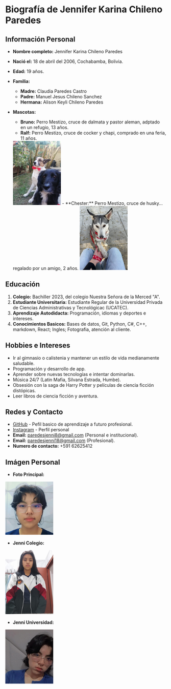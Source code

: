 # __Biografía de Jennifer Karina Chileno Paredes__ 


## Información Personal
- **Nombre completo:** Jennifer Karina Chileno Paredes
- **Nació el:** 18 de abril del 2006, Cochabamba, Bolivia.
- **Edad:** 19 años.

- **Familia:** 
	- **Madre:** Claudia Paredes Castro
	- **Padre:** Manuel Jesus Chileno Sanchez 
	- **Hermana:** Alison Keyli Chileno Paredes 

- **Mascotas:** 
	- **Bruno:** Perro Mestizo, cruce de dalmata y pastor aleman, adptado en un refugio, 13 años.
	- **Ralf:** Perro Mestizo, cruce de cocker y chapi, comprado en una feria, 11 años.

	<img src="imagenes/Bruno-y-Ralf.jpg" alt="Foto de Bruno y Ralf" width="150">
	- **Chester:** Perro Mestizo, cruce de husky... regalado por un amigo, 2 años.
	
	<img src="imagenes/Chester.jpg" alt="Foto de Chester" width="150">
	

## Educación
1.  **Colegio:** Bachiller 2023, del colegio Nuestra Señora de la Merced "A".
2. **Estudiante Universitaria:** Estudiante Regular de la Universidad Privada de Ciencias Administrativas y Tecnológicac (UCATEC). 
3. **Aprendizaje Autodidacta:** Programación, idiomas y deportes e intereses.
4. **Conocimientos Basicos:** Bases de datos, Git, Python, C#, C++, markdown, React; Ingles; Fotografia, atención al cliente.



## Hobbies e Intereses
- Ir al gimnasio o calistenia y mantener un estilo de vida medianamente saludable.   
- Programación y desarrollo de app.  
- Aprender sobre nuevas tecnologías e intentar dominarlas.
- Música 24/7 (Latin Mafia, Silvana Estrada, Humbe).
- Obsesión con la saga de Harry Potter y películas de ciencia ficción distópicas.
- Leer libros de ciencia ficción y aventura.



## Redes y Contacto
- [GitHub](https://github.com/JennyKCP "JennyKCP") - Pefil basico de aprendizaje a futuro profesional.
- [Instagram](https://www.instagram.com/jennfer_18 "jennfer_18") - Perfil personal
- **Email:** paredesjenni8@gmail.com (Personal e institucional).
- **Email:** paredesjenni18@gmail.com (Profesional).
- **Numero de contacto:** +591 62625412


## Imágen Personal

- **Foto Principal:** 

<img src="imagenes/foto.jpg" alt="Foto de Jenny" width="150">

- **Jenni Colegio:**

<img src="imagenes/Cole.jpg" alt="Foto de Jenny Cole" width="150">

- **Jenni Universidad:**

<img src="imagenes/actual.jpg" alt="Foto de Jenny now" width="150">

